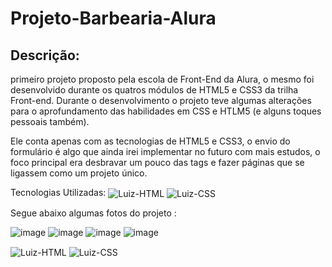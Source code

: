 # Projeto-Barbearia-Alura

## Descrição:

primeiro projeto proposto pela escola de Front-End da Alura, o mesmo foi desenvolvido durante os quatros módulos de HTML5 e CSS3 da trilha Front-end. Durante o desenvolvimento o projeto teve algumas alterações para o aprofundamento das habilidades em CSS e HTLM5 (e alguns toques pessoais também). 

Ele conta apenas com as tecnologias de HTML5 e CSS3,  o envio do formulário é algo que ainda irei implementar no futuro com mais estudos, o foco principal era desbravar um pouco das tags e fazer páginas que se ligassem como um projeto único.

<div>
 Tecnologias Utilizadas:
  
 <img align="center" alt="Luiz-HTML" src="https://img.shields.io/badge/HTML5-E34F26?style=for-the-badge&logo=html5&logoColor=white">
 <img align="center" alt="Luiz-CSS" src="https://img.shields.io/badge/CSS3-1572B6?style=for-the-badge&logo=css3&logoColor=white">
  
<div/>

Segue abaixo algumas fotos do projeto :


![image](https://github.com/LuizDevExe/Projeto-Barbearia-Alura/assets/109562299/28446e0e-4d57-4997-87a7-29eec1f91f9a)
![image](https://github.com/LuizDevExe/Projeto-Barbearia-Alura/assets/109562299/e06daf15-dac3-49ba-bb92-144bf242f2f7)
![image](https://github.com/LuizDevExe/Projeto-Barbearia-Alura/assets/109562299/c332e95d-1d8f-4d26-b276-969c29c7f6bc)
![image](https://github.com/LuizDevExe/Projeto-Barbearia-Alura/assets/109562299/d37f9a1a-8668-49e1-9a90-2edae92ca3b2)





<div>
  
 <img align="center" alt="Luiz-HTML" src="https://img.shields.io/badge/HTML5-E34F26?style=for-the-badge&logo=html5&logoColor=white">
 <img align="center" alt="Luiz-CSS" src="https://img.shields.io/badge/CSS3-1572B6?style=for-the-badge&logo=css3&logoColor=white">
  
<div/>
